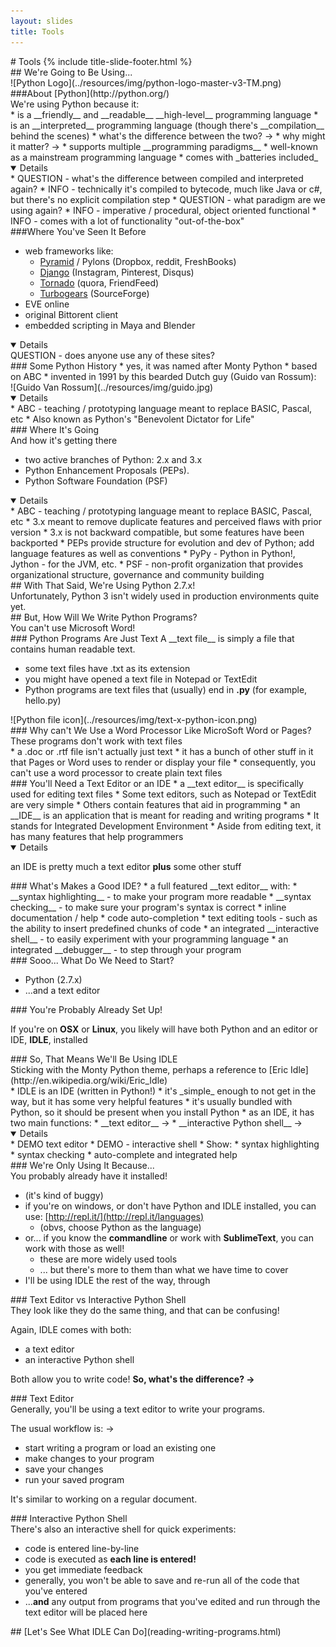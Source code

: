 ```yaml
---
layout: slides
title: Tools 
---
```

<section markdown="block" markdown="block" class="title-slide">
# Tools
{% include title-slide-footer.html %}
</section>

<section markdown="block" markdown="block">
## We're Going to Be Using...
<div class="img-container" markdown="block">![Python Logo](../resources/img/python-logo-master-v3-TM.png)
</div>
</section>

<section markdown="block">
###About [Python](http://python.org/)
<aside>We're using Python because it:</aside>
* is a __friendly__ and __readable__ __high-level__ programming language
* is an __interpreted__ programming language (though there's __compilation__ behind the scenes)
	* what's the difference between the two? &rarr;
	* why might it matter? &rarr;
* supports multiple __programming paradigms__
* well-known as a mainstream programming language
* comes with _batteries included_

<details open markdown="block">
* QUESTION - what's the difference between compiled and interpreted again?
* INFO - technically it's compiled to bytecode, much like Java or c#, but there's no explicit compilation step 
* QUESTION - what paradigm are we using again?
* INFO - imperative / procedural, object oriented functional 
* INFO - comes with a lot of functionality "out-of-the-box"
</details>
</section>

<section markdown="block">
###Where You've Seen It Before

* web frameworks like:
	* [Pyramid](http://www.pylonsproject.org/) / Pylons (Dropbox, reddit, FreshBooks)
	* [Django](https://www.djangoproject.com/) (Instagram, Pinterest, Disqus)
	* [Tornado](http://www.tornadoweb.org/) (quora, FriendFeed)
	* [Turbogears](http://turbogears.org/) (SourceForge) 
* EVE online
* original Bittorent client
* embedded scripting in Maya and Blender

<details open markdown="block">
QUESTION - does anyone use any of these sites?
</details>
</section>

<section markdown="block">
### Some Python History
*  yes, it was named after Monty Python
*  based on ABC
*  invented in 1991 by this bearded Dutch guy (Guido van Rossum):

<div class="img-container" markdown="block">
![Guido Van Rossum](../resources/img/guido.jpg)
</div>

<details open markdown="block">
* ABC - teaching / prototyping language meant to replace BASIC, Pascal, etc
* Also known as Python's "Benevolent Dictator for Life"
</details>
</section>

<section markdown="block">
### Where It's Going
<aside>And how it's getting there</aside>

* two active branches of Python: 2.x and 3.x
* Python Enhancement Proposals (PEPs).
* Python Software Foundation (PSF)

<details open markdown="block">
* ABC - teaching / prototyping language meant to replace BASIC, Pascal, etc
* 3.x meant to remove duplicate features and perceived flaws with prior version
* 3.x is not backward compatible, but some features have been backported
* PEPs provide structure for evolution and dev of Python; add language features as well as conventions
* PyPy - Python in Python!, Jython - for the JVM, etc.
* PSF - non-profit organization that provides organizational structure, governance and community building
</details>
</section>


<section markdown="block">
## With That Said, We're Using Python 2.7.x!
<aside>Unfortunately, Python 3 isn't widely used in production environments quite yet.</aside>


</section>


<section markdown="block">
## But, How Will We Write Python Programs?
<aside>You can't use Microsoft Word!</aside>
</section>

<section markdown="block">
### Python Programs Are Just Text
A __text file__ is simply a file that contains human readable text.

* some text files have .txt as its extension
* you might have opened a text file in Notepad or TextEdit 
* Python programs are text files that (usually) end in __.py__ (for example, hello.py)

<div class="img-container" markdown="block">
![Python file icon](../resources/img/text-x-python-icon.png)
</div>
</section>

<section markdown="block">
### Why can't We Use a Word Processor Like MicroSoft Word or Pages?
<aside>These programs don't work with text files</aside>
* a .doc or .rtf file isn't actually just text 
* it has a bunch of other stuff in it that Pages or Word uses to render or display your file
* consequently, you can't use a word processor to create plain text files

</section>

<section markdown="block">
### You'll Need a Text Editor or an IDE
* a __text editor__ is specifically used for editing text files
	* Some text editors, such as Notepad or TextEdit are very simple
	* Others contain features that aid in programming
* an __IDE__ is an application that is meant for reading and writing programs
	* It stands for Integrated Development Environment
	* Aside from editing text, it has many features that help programmers

<details open markdown="block">

an IDE is pretty much a text editor __plus__ some other stuff

</details>
</section>

<section markdown="block">
### What's Makes a Good IDE?
* a full featured __text editor__ with:
	* __syntax highlighting__ - to make your program more readable
	* __syntax checking__ - to make sure your program's syntax is correct
	* inline documentation / help
	* code auto-completion
	* text editing tools - such as the ability to insert predefined chunks of code
* an integrated __interactive shell__ - to easily experiment with your programming language
* an integrated __debugger__ - to step through your program
</section>

<section markdown="block">
### Sooo... What Do We Need to Start?

* Python (2.7.x)
* ...and a text editor
</section>

<section markdown="block">
### You're Probably Already Set Up! 

If you're on __OSX__ or __Linux__, you likely will have both Python and an editor or IDE, __IDLE__, installed
</section>

<section markdown="block">
###  So, That Means We'll Be Using IDLE

<aside markdown="block">
Sticking with the Monty Python theme, perhaps a reference to [Eric Idle](http://en.wikipedia.org/wiki/Eric_Idle)
</aside>
* IDLE is an IDE (written in Python!)
* it's _simple_ enough to not get in the way, but it has some very helpful features
* it's usually bundled with Python, so it should be present when you install Python
* as an IDE, it has two main functions:
	* __text editor__ &rarr;
	* __interactive Python shell__ &rarr;

<details open markdown="block">
* DEMO text editor
* DEMO - interactive shell
* Show:
	* syntax highlighting
	* syntax checking
	* auto-complete and integrated help
</details>
</section>

<section markdown="block">
### We're Only Using It Because...

<aside>You probably already have it installed!</aside>


* (it's kind of buggy)
* if you're on windows, or don't have Python and IDLE installed, you can use: [http://repl.it/](http://repl.it/languages)
	* (obvs, choose Python as the language)
* or... if you know the __commandline__ or work with __SublimeText__, you can work with those as well! 
	* these are more widely used tools 
	* ... but there's more to them than what we have time to cover
* I'll be using IDLE the rest of the way, through
</section>



<section markdown="block">
### Text Editor vs Interactive Python Shell
<aside markdown="block">
They look like they do the same thing, and that can be confusing!
</aside>

Again, IDLE comes with both:  

* a text editor
* an interactive Python shell

Both allow you to write code!  __So, what's the difference? &rarr;__

</section>

<section markdown="block">
### Text Editor

<aside>Generally, you'll be using a text editor to write your programs.</aside>

The usual workflow is: &rarr;

* start writing a program or load an existing one
* make changes to your program
* save your changes
* run your saved program

It's similar to working on a regular document.

</section>

<section markdown="block">
### Interactive Python Shell

<aside>There's also an interactive shell for quick experiments:</aside>

* code is entered line-by-line
* code is executed as __each line is entered!__
* you get immediate feedback
* generally, you won't be able to save and re-run all of the code that you've entered
* ...__and__ any output from programs that you've edited and run through the text editor will be placed here
</section>

<section markdown="block">
## [Let's See What IDLE Can Do](reading-writing-programs.html)
</section>
